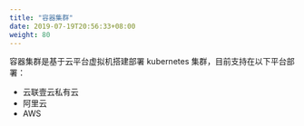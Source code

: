 ```yaml
---
title: "容器集群"
date: 2019-07-19T20:56:33+08:00
weight: 80
---
```


容器集群是基于云平台虚拟机搭建部署 kubernetes 集群，目前支持在以下平台部署：

- 云联壹云私有云
- 阿里云
- AWS

